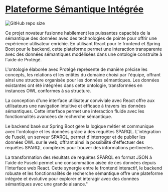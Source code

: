 # [Plateforme Sémantique Intégrée](http://demos.creative-tim.com/material-dashboard-react/#/dashboard?ref=readme-mdr) 

![GitHub repo size](https://img.shields.io/github/repo-size/AzizBenIsmail/WebSemantique_Frontend-React)

Ce projet novateur fusionne habilement les puissantes capacités de la sémantique des données avec des technologies de pointe pour offrir une expérience utilisateur enrichie. En utilisant React pour le frontend et Spring Boot pour le backend, cette plateforme permet une interaction transparente avec des données sémantiques modélisées dans une ontologie construite à l'aide de Protégé.

L'ontologie élaborée avec Protégé représente de manière précise les concepts, les relations et les entités du domaine choisi par l'équipe, offrant ainsi une structure organisée pour les données sémantiques. Les données existantes ont été intégrées dans cette ontologie, transformées en instances OWL conformes à sa structure.

La conception d'une interface utilisateur conviviale avec React offre aux utilisateurs une navigation intuitive et efficace à travers les données sémantiques. Cette interface permet une interaction fluide avec les fonctionnalités avancées de recherche sémantique.

Le backend basé sur Spring Boot gère la logique métier et communique avec l'ontologie et les données grâce à des requêtes SPARQL. L'intégration de Fuseki, un serveur SPARQL, permet d'interroger et de publier les données OWL sur le web, offrant ainsi la possibilité d'effectuer des requêtes SPARQL complexes pour trouver des informations pertinentes.

La transformation des résultats de requêtes SPARQL en format JSON à l'aide de Fuseki permet une consommation aisée de ces données depuis l'interface web React. Cette synergie entre le frontend interactif, le backend robuste et les fonctionnalités de recherche sémantique offre une plateforme intégrée et évolutive pour explorer et interagir avec des données sémantiques avec une grande aisance."
